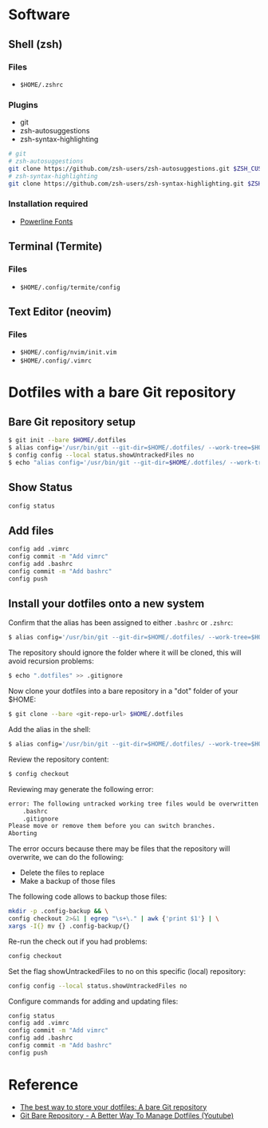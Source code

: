 # Software
## Shell (zsh)
### Files
* `$HOME/.zshrc`
### Plugins
* git
* zsh-autosuggestions
* zsh-syntax-highlighting
```sh
# git
# zsh-autosuggestions
git clone https://github.com/zsh-users/zsh-autosuggestions.git $ZSH_CUSTOM/plugins/zsh-autosuggestions
# zsh-syntax-highlighting
git clone https://github.com/zsh-users/zsh-syntax-highlighting.git $ZSH_CUSTOM/plugins/zsh-syntax-highlighting
```
### Installation required
* [Powerline Fonts](https://github.com/powerline/fonts)
## Terminal (Termite)
### Files
* `$HOME/.config/termite/config`
## Text Editor (neovim)
### Files
* `$HOME/.config/nvim/init.vim`
* `$HOME/.config/.vimrc`

# Dotfiles with a bare Git repository
## Bare Git repository setup
```sh
$ git init --bare $HOME/.dotfiles
$ alias config='/usr/bin/git --git-dir=$HOME/.dotfiles/ --work-tree=$HOME'
$ config config --local status.showUntrackedFiles no
$ echo "alias config='/usr/bin/git --git-dir=$HOME/.dotfiles/ --work-tree=$HOME'" >> $HOME/.zshrc
```
## Show Status
```sh
config status
```
## Add files
```sh
config add .vimrc
config commit -m "Add vimrc"
config add .bashrc
config commit -m "Add bashrc"
config push
```
## Install your dotfiles onto a new system
Confirm that the alias has been assigned to either `.bashrc` or `.zshrc`:
```sh
$ alias config='/usr/bin/git --git-dir=$HOME/.dotfiles/ --work-tree=$HOME'
```
The repository should ignore the folder where it will be cloned, this will avoid recursion problems:
```sh
$ echo ".dotfiles" >> .gitignore
```
Now clone your dotfiles into a bare repository in a "dot" folder of your $HOME:
```sh
$ git clone --bare <git-repo-url> $HOME/.dotfiles
```
Add the alias in the shell:
```sh
$ alias config='/usr/bin/git --git-dir=$HOME/.dotfiles/ --work-tree=$HOME'
```
Review the repository content:
```sh
$ config checkout
```
Reviewing may generate the following error:
```sh
error: The following untracked working tree files would be overwritten by checkout:
    .bashrc
    .gitignore
Please move or remove them before you can switch branches.
Aborting
```
The error occurs because there may be files that the repository will overwrite, we can do the following:
* Delete the files to replace
* Make a backup of those files

The following code allows to backup those files:
```sh
mkdir -p .config-backup && \
config checkout 2>&1 | egrep "\s+\." | awk {'print $1'} | \
xargs -I{} mv {} .config-backup/{}
```
Re-run the check out if you had problems:
```sh
config checkout
```
Set the flag showUntrackedFiles to no on this specific (local) repository:
```sh
config config --local status.showUntrackedFiles no
```
Configure commands for adding and updating files:
```sh
config status
config add .vimrc
config commit -m "Add vimrc"
config add .bashrc
config commit -m "Add bashrc"
config push
```
# Reference
* [The best way to store your dotfiles: A bare Git repository](https://www.atlassian.com/git/tutorials/dotfiles)
* [Git Bare Repository - A Better Way To Manage Dotfiles (Youtube)](https://www.youtube.com/watch?v=tBoLDpTWVOM)
